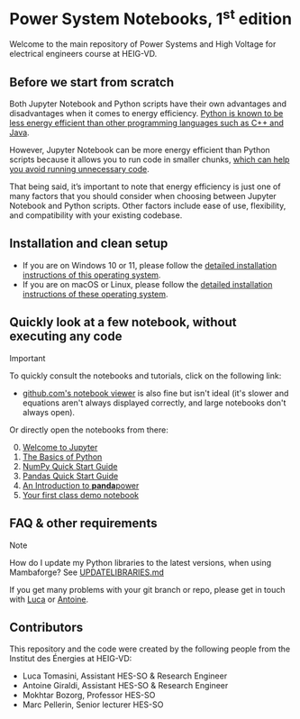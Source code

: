 # Power System Notebooks, 1<sup>st</sup> edition

Welcome to the main repository of Power Systems and High Voltage for electrical engineers course at HEIG-VD.

## Before we start from scratch

Both Jupyter Notebook and Python scripts have their own advantages and disadvantages when it comes to energy efficiency. [Python is known to be less energy efficient than other programming languages such as C++ and Java](https://thenextweb.com/news/python-progamming-language-energy-analysis).

However, Jupyter Notebook can be more energy efficient than Python scripts because it allows you to run code in smaller chunks, [which can help you avoid running unnecessary code](https://cloud.google.com/blog/products/ai-machine-learning/best-practices-that-can-improve-the-life-of-any-developer-using-jupyter-notebooks).

That being said, it’s important to note that energy efficiency is just one of many factors that you should consider when choosing between Jupyter Notebook and Python scripts. Other factors include ease of use, flexibility, and compatibility with your existing codebase.

## Installation and clean setup

- If you are on Windows 10 or 11, please follow the [detailed installation instructions of this operating system](INSTALL.md).
- If you are on macOS or Linux, please follow the [detailed installation instructions of these operating system](INSTALL.md/#install-an-isolated-python-environment-with-setup-mambash-recommended-for-beginners).

## Quickly look at a few notebook, without executing any code

> [!IMPORTANT]
> To quickly consult the notebooks and tutorials, click on the following link:

- [github.com's notebook viewer](./index.ipynb) is also fine but isn't ideal (it's slower and equations aren't always displayed correctly, and large notebooks don't always open).

<!-- * <a href=""><img src="https://raw.githubusercontent.com/jupyter/design/master/logos/Badges/nbviewer_badge.svg" alt="Render nbviewer" /></a> -->

Or directly open the notebooks from there:

0. [Welcome to Jupyter](./tutorials/00_welcome_to_jupyter.ipynb)
1. [The Basics of Python](./tutorials/01_basics.ipynb)
2. [NumPy Quick Start Guide](./tutorials/02_numpy.ipynb)
3. [Pandas Quick Start Guide](./tutorials/03_pandas.ipynb)
4. [An Introduction to **panda**power](./tutorials/04_pandapower.ipynb)
5. [Your first class demo notebook](./tutorials/05_class_demo.ipynb)

## FAQ & other requirements

> [!NOTE]
> How do I update my Python libraries to the latest versions, when using Mambaforge? 
> See [UPDATELIBRARIES.md](UPDATELIBRARIES.md)

If you get many problems with your git branch or repo, please get in touch with [Luca](mailto:luca.tomasini@heig-vd) or [Antoine](mailto:antoine.giraldi@heig-vd.ch).

## Contributors

This repository and the code were created by the following people from the Institut des Énergies at HEIG-VD:

- Luca Tomasini, Assistant HES-SO & Research Engineer
- Antoine Giraldi, Assistant HES-SO & Research Engineer
- Mokhtar Bozorg, Professor HES-SO
- Marc Pellerin, Senior lecturer HES-SO
